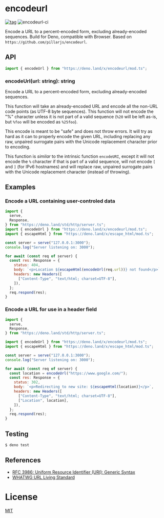# encodeurl

[![tag](https://img.shields.io/github/tag/ako-deno/encodeurl.svg)](https://github.com/ako-deno/encodeurl/tags)
![encodeurl-ci](https://github.com/ako-deno/encodeurl/workflows/encodeurl-ci/badge.svg)

Encode a URL to a percent-encoded form, excluding already-encoded sequences. Build for Deno, compatible with Browser. Based on `https://github.com/pillarjs/encodeurl`.

## API

```js
import { encodeUrl } from "https://deno.land/x/encodeurl/mod.ts";
```

### encodeUrl(url: string): string

Encode a URL to a percent-encoded form, excluding already-encoded sequences.

This function will take an already-encoded URL and encode all the non-URL
code points (as UTF-8 byte sequences). This function will not encode the
"%" character unless it is not part of a valid sequence (`%20` will be
left as-is, but `%foo` will be encoded as `%25foo`).

This encode is meant to be "safe" and does not throw errors. It will try as
hard as it can to properly encode the given URL, including replacing any raw,
unpaired surrogate pairs with the Unicode replacement character prior to
encoding.

This function is _similar_ to the intrinsic function `encodeURI`, except it
will not encode the `%` character if that is part of a valid sequence, will
not encode `[` and `]` (for IPv6 hostnames) and will replace raw, unpaired
surrogate pairs with the Unicode replacement character (instead of throwing).

## Examples

### Encode a URL containing user-controled data

```js
import {
  serve,
  Response,
} from "https://deno.land/std/http/server.ts";
import { encodeUrl } from "https://deno.land/x/encodeurl/mod.ts";
import { escapeHtml } from "https://deno.land/x/escape_html/mod.ts";

const server = serve("127.0.0.1:3000");
console.log("Server listening on: 3000");

for await (const req of server) {
  const res: Response = {
    status: 404,
    body: `<p>Location ${escapeHtml(encodeUrl(req.url))} not found</p>`,
    headers: new Headers([
      ["Content-Type", "text/html; charset=UTF-8"],
    ]),
  };
  req.respond(res);
}
```

### Encode a URL for use in a header field

```js
import {
  serve,
  Response,
} from "https://deno.land/std/http/server.ts";

import { encodeUrl } from "https://deno.land/x/encodeurl/mod.ts";
import { escapeHtml } from "https://deno.land/x/escape_html/mod.ts";

const server = serve("127.0.0.1:3000");
console.log("Server listening on: 3000");

for await (const req of server) {
  const location = encodeUrl("https://www.google.com/");
  const res: Response = {
    status: 302,
    body: `<p>Redirecting to new site: ${escapeHtml(location)}</p>`,
    headers: new Headers([
      ["Content-Type", "text/html; charset=UTF-8"],
      ["Location", location],
    ]),
  };
  req.respond(res);
}
```

## Testing

```sh
$ deno test
```

## References

- [RFC 3986: Uniform Resource Identifier (URI): Generic Syntax][rfc-3986]
- [WHATWG URL Living Standard][whatwg-url]

[rfc-3986]: https://tools.ietf.org/html/rfc3986
[whatwg-url]: https://url.spec.whatwg.org/

# License

[MIT](./LICENSE)
